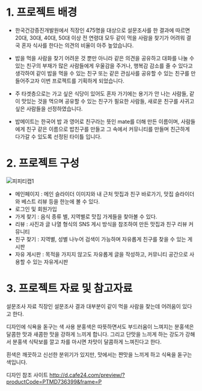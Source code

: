# 1. 프로젝트 배경
* 한국건강증진개발원에서 직장인 475명을 대상으로 설문조사를 한 결과에 따르면 20대, 30대, 40대, 50대
이상 전 연령대 모두 같이 먹을 사람을 찾기가 어려워 결국 혼자 식사를 한다는 의견의 비율이 아주 높았습니다.

* 밥을 먹을 사람을 찾기 어려운 것 뿐만 아니라 같은 의견을 공유하고 대화를 나눌 수 있는 
친구의 부재가 많은 사람들에게 우울감을 주거나, 행복감 감소를 줄 수 있다고 생각하여 같이 밥을 먹을 수
 있는 친구 또는 같은 관심사를 공유할 수 있는 친구를 만들어주고자 이번 프로젝트를 기획하게 되었습니다.

* 주 타겟층으로는 가고 싶은 식당이 있어도 혼자 가기에는 용기가 안 나는 사람들, 
같이 맛있는 것을 먹으며 공유할 수 있는 친구가 필요한 사람들, 새로운 친구를 사귀고 싶은 사람들을 
선정하였습니다.

* 밥메이트는 한국어 밥 과 영어로 친구라는 뜻인 mate를 더해 만든 이름이며, 사람들에게 친구 같은 이름으로
밥친구를 만들고 그 속에서 커뮤니티를 만들며 친근하게 다가갈 수 있도록 선정된 타이틀 입니다.

# 2. 프로젝트 구성
![피피티캡1](https://user-images.githubusercontent.com/107029371/177459559-2245f097-2fac-4d38-acc9-1962fee8de3e.PNG)
* 메인페이지 : 메인 슬라이더 이미지와 내 근처 맛집과 친구 바로가기, 맛집 슬라이더 와 베스트 리뷰 등을 한눈에 볼 수 있다.
* 로그인 및 회원가입
* 가게 찾기 : 음식 종류 별, 지역별로 맛집 가게들을 찾아볼 수 있다.
* 리뷰 : 사진과 글 나열 형식의 SNS 게시 방식을 참조하여 만든 맛집과 친구 리뷰 커뮤니티
* 친구 찾기 : 지역별, 성별 나누어 검색이 가능하며 자유롭게 친구를 찾을 수 있는 게시판
* 자유 게시판 : 목적을 가지지 않고도 자유롭게 글을 작성하고, 커뮤니티 공간으로 사용할 수 있는 자유게시판

# 3. 프로젝트 자료 및 참고자료

설문조사 자료
직장인 설문조사 결과 대부분이 같이 먹을 사람을 찾는데 어려움이 있다고 한다.

디자인에 식욕을 돋구는 색 사용
분홍색은 따뜻하면서도 부드러움이 느껴지는 분홍색은 달콤한 맛과 새콤한 맛을 강하게 느끼게 합니다. 그리고 단맛을 느끼게 하는 강도가 강해서
분홍색 식탁보를 깔고 차를 마시면 차맛이 달콤하게 느껴진다고 한다.

흰색은 깨끗하고 신선한 분위기가 있지만, 맛에서는 짠맛을 느끼게 하고 식욕을 돋구는 색입니다.

디자인 참조 사이트
http://d.cafe24.com/preview/?productCode=PTMD736399&frame=P
